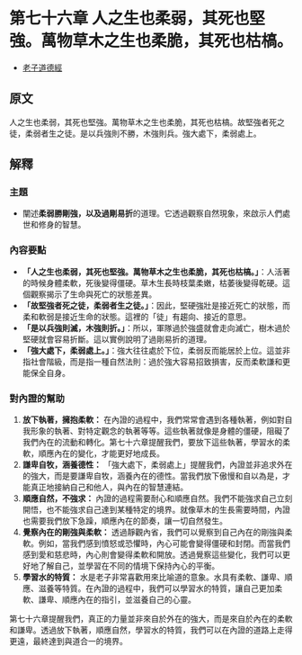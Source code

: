 # 第七十六章 人之生也柔弱，其死也堅強。萬物草木之生也柔脆，其死也枯槁。
- [老子道德經](https://www.daodejing.org/)


## 原文
人之生也柔弱，其死也堅強。萬物草木之生也柔脆，其死也枯槁。故堅強者死之徒，柔弱者生之徒。是以兵強則不勝，木強則兵。強大處下，柔弱處上。

## 解釋
### 主題
- 闡述**柔弱勝剛強，以及過剛易折**的道理。它透過觀察自然現象，來啟示人們處世和修身的智慧。

### 內容要點
*   **「人之生也柔弱，其死也堅強。萬物草木之生也柔脆，其死也枯槁。」**：人活著的時候身體柔軟，死後變得僵硬。草木生長時枝葉柔嫩，枯萎後變得乾硬。這個觀察揭示了生命與死亡的狀態差異。
*   **「故堅強者死之徒，柔弱者生之徒。」**：因此，堅硬強壯是接近死亡的狀態，而柔和軟弱是接近生命的狀態。這裡的「徒」有趨向、接近的意思。
*   **「是以兵強則滅，木強則折。」**：所以，軍隊過於強盛就會走向滅亡，樹木過於堅硬就會容易折斷。這以實例說明了過剛易折的道理。
*   **「強大處下，柔弱處上。」**：強大往往處於下位，柔弱反而能居於上位。這並非指社會階級，而是指一種自然法則：過於強大容易招致損害，反而柔軟謙和更能保全自身。

### 對內證的幫助
1.  **放下執著，擁抱柔軟：**  在內證的過程中，我們常常會遇到各種執著，例如對自我形象的執著、對特定觀念的執著等等。這些執著就像是身體的僵硬，阻礙了我們內在的流動和轉化。第七十六章提醒我們，要放下這些執著，學習水的柔軟，順應內在的變化，才能更好地成長。
2.  **謙卑自牧，涵養德性：**  「強大處下，柔弱處上」提醒我們，內證並非追求外在的強大，而是要謙卑自牧，涵養內在的德性。當我們放下傲慢和自以為是，才能真正地接納自己和他人，與內在的智慧連結。
3.  **順應自然，不強求：**  內證的過程需要耐心和順應自然。我們不能強求自己立刻開悟，也不能強求自己達到某種特定的境界。就像草木的生長需要時間，內證也需要我們放下急躁，順應內在的節奏，讓一切自然發生。
4.  **覺察內在的剛強與柔軟：**  透過靜觀內省，我們可以覺察到自己內在的剛強與柔軟。例如，當我們感到憤怒或恐懼時，內心可能會變得僵硬和封閉。而當我們感到愛和慈悲時，內心則會變得柔軟和開放。透過覺察這些變化，我們可以更好地了解自己，並學習在不同的情境下保持內心的平衡。
5.  **學習水的特質：** 水是老子非常喜歡用來比喻道的意象。水具有柔軟、謙卑、順應、滋養等特質。在內證的過程中，我們可以學習水的特質，讓自己更加柔軟、謙卑、順應內在的指引，並滋養自己的心靈。

第七十六章提醒我們，真正的力量並非來自於外在的強大，而是來自於內在的柔軟和謙卑。透過放下執著，順應自然，學習水的特質，我們可以在內證的道路上走得更遠，最終達到與道合一的境界。